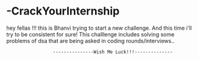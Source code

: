 # -CrackYourInternship
hey fellas !!! this is Bhanvi trying to start a new challenge. And this time i'll try to be consistent for sure!
This challlenge includes solving some problems of dsa that are being asked in coding rounds/interviews..
                     
                     
                     
                     
                     ---------------Wish Me Luck!!!--------------
